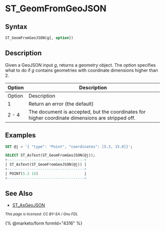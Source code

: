 # ST\_GeomFromGeoJSON

## Syntax

```sql
ST_GeomFromGeoJSON(g[, option])
```

## Description

Given a GeoJSON input _g_, returns a geometry object. The _option_ specifies what to do if _g_ contains geometries with coordinate dimensions higher than 2.

| Option | Description                                                                                      |
| ------ | ------------------------------------------------------------------------------------------------ |
| Option | Description                                                                                      |
| 1      | Return an error (the default)                                                                    |
| 2 - 4  | The document is accepted, but the coordinates for higher coordinate dimensions are stripped off. |

## Examples

```sql
SET @j = '{ "type": "Point", "coordinates": [5.3, 15.0]}';

SELECT ST_AsText(ST_GeomFromGeoJSON(@j));
+-----------------------------------+
| ST_AsText(ST_GeomFromGeoJSON(@j)) |
+-----------------------------------+
| POINT(5.3 15)                     |
+-----------------------------------+
```

## See Also

* [ST\_AsGeoJSON](geojson-st_asgeojson.md)

<sub>_This page is licensed: CC BY-SA / Gnu FDL_</sub>

{% @marketo/form formId="4316" %}
